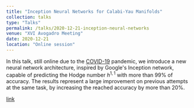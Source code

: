 ```yaml
---
title: "Inception Neural Networks for Calabi-Yau Manifolds"
collection: talks
type: "Talks"
permalink: /talks/2020-12-21-inception-neural-networks
venue: "XVI Avogadro Meeting"
date: 2020-12-21
location: "Online session"
---
```


In this talk, still online due to the [COVID-19](https://en.wikipedia.org/wiki/COVID-19_pandemic) pandemic, we introduce a new neural network architecture, inspired by Google's Inception network, capable of predicting the Hodge number $h^{1,1}$ with more than $99\%$ of accuracy. The results represent a large improvement on previous attempts at the same task, by increasing the reached accuracy by more than $20\%$.

[link](https://riccardo.rigoletto.dynu.net/slides/avogadro_20201222.html)